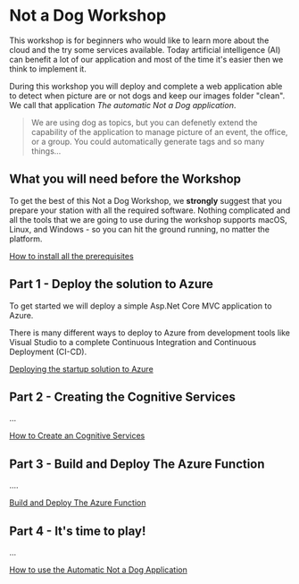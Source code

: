 # Not a Dog Workshop

This workshop is for beginners who would like to learn more about the cloud and the try some services available. Today artificial intelligence (AI) can benefit a lot of our application and most of the time it's easier then we think to implement it.

During this workshop you will deploy and complete a web application able to detect when picture are or not dogs and keep our images folder "clean". We call that application *The automatic Not a Dog application*.

> We are using dog as topics, but you can defenetly extend the capability of the application to manage picture of an event, the office, or a group. You could automatically generate tags and so many things...

## What you will need before the Workshop

To get the best of this Not a Dog Workshop, we **strongly** suggest that you prepare your station with all the required software. Nothing complicated and all the tools that we are going to use during the workshop supports macOS, Linux, and Windows - so you can hit the ground running, no matter the platform.

[How to install all the prerequisites](workshop-prerequisites.md)

## Part 1 - Deploy the solution to Azure

To get started we will deploy a simple Asp\.Net Core MVC application to Azure.

There is many different ways to deploy to Azure from development tools like Visual Studio to a complete Continuous Integration and Continuous Deployment (CI-CD).  

[Deploying the startup solution to Azure](Step1-Deploying-the-startupSolution.md)

## Part 2 - Creating the Cognitive Services

...

[How to Create an Cognitive Services](Part2-Create-an-Cognitive-Services.md)


## Part 3 - Build and Deploy The Azure Function

....

[Build and Deploy The Azure Function](file.md)

## Part 4 - It's time to play!

...

[How to use the Automatic Not a Dog Application](file.md)
